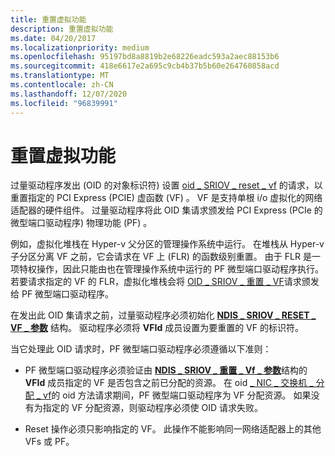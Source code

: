 ```yaml
---
title: 重置虚拟功能
description: 重置虚拟功能
ms.date: 04/20/2017
ms.localizationpriority: medium
ms.openlocfilehash: 95197bd8a8819b2e68226eadc593a2aec88153b6
ms.sourcegitcommit: 418e6617e2a695c9cb4b37b5b60e264760858acd
ms.translationtype: MT
ms.contentlocale: zh-CN
ms.lasthandoff: 12/07/2020
ms.locfileid: "96839991"
---
```

# <a name="resetting-a-virtual-function"></a>重置虚拟功能


过量驱动程序发出 (OID 的对象标识符) 设置 [oid \_ SRIOV \_ reset \_ vf](./oid-sriov-reset-vf.md) 的请求，以重置指定的 PCI Express (PCIE) 虚函数 (VF) 。 VF 是支持单根 i/o 虚拟化的网络适配器的硬件组件。 过量驱动程序将此 OID 集请求颁发给 PCI Express (PCIe 的微型端口驱动程序) 物理功能 (PF) 。

例如，虚拟化堆栈在 Hyper-v 父分区的管理操作系统中运行。 在堆栈从 Hyper-v 子分区分离 VF 之前，它会请求在 VF 上 (FLR) 的函数级别重置。 由于 FLR 是一项特权操作，因此只能由也在管理操作系统中运行的 PF 微型端口驱动程序执行。 若要请求指定的 VF 的 FLR，虚拟化堆栈会将 [OID \_ SRIOV \_ 重置 \_ VF](./oid-sriov-reset-vf.md)请求颁发给 PF 微型端口驱动程序。

在发出此 OID 集请求之前，过量驱动程序必须初始化 [**NDIS \_ SRIOV \_ RESET \_ VF \_ 参数**](/windows-hardware/drivers/ddi/ntddndis/ns-ntddndis-_ndis_sriov_reset_vf_parameters) 结构。 驱动程序必须将 **VFId** 成员设置为要重置的 VF 的标识符。

当它处理此 OID 请求时，PF 微型端口驱动程序必须遵循以下准则：

-   PF 微型端口驱动程序必须验证由 [**NDIS \_ SRIOV \_ 重置 \_ Vf \_ 参数**](/windows-hardware/drivers/ddi/ntddndis/ns-ntddndis-_ndis_sriov_reset_vf_parameters)结构的 **VFId** 成员指定的 VF 是否包含之前已分配的资源。 在 oid [ \_ NIC \_ 交换机 \_ 分配 \_ vf](./oid-nic-switch-allocate-vf.md)的 oid 方法请求期间，PF 微型端口驱动程序为 VF 分配资源。 如果没有为指定的 VF 分配资源，则驱动程序必须使 OID 请求失败。

-   Reset 操作必须只影响指定的 VF。 此操作不能影响同一网络适配器上的其他 VFs 或 PF。

 

